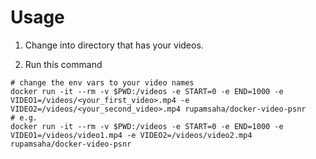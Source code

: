# Usage

1. Change into directory that has your videos.

2. Run this command

```
# change the env vars to your video names
docker run -it --rm -v $PWD:/videos -e START=0 -e END=1000 -e VIDEO1=/videos/<your_first_video>.mp4 -e VIDEO2=/videos/<your_second_video>.mp4 rupamsaha/docker-video-psnr 
# e.g.
docker run -it --rm -v $PWD:/videos -e START=0 -e END=1000 -e VIDEO1=/videos/video1.mp4 -e VIDEO2=/videos/video2.mp4 rupamsaha/docker-video-psnr
```
